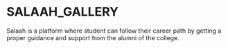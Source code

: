 # SALAAH_GALLERY
Salaah is a platform where student can follow their career path by getting a proper guidance and support from the alumni of the college.

